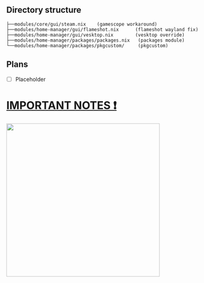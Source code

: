 ## Directory structure

```
├──modules/core/gui/steam.nix    (gamescope workaround)
├──modules/home-manager/gui/flameshot.nix      (flameshot wayland fix)
├──modules/home-manager/gui/vesktop.nix        (vesktop override)
├──modules/home-manager/packages/packages.nix   (packages module)
└──modules/home-manager/packages/pkgcustom/     (pkgcustom)
```

## Plans

- [ ] Placeholder

# [IMPORTANT NOTES ❗](https://github.com/Twig6943/dotfiles/tree/main/Notes)

<img src="https://i.kym-cdn.com/entries/icons/original/000/053/420/Bombardiro_crocodilo_cover.jpg" width="400"/>
